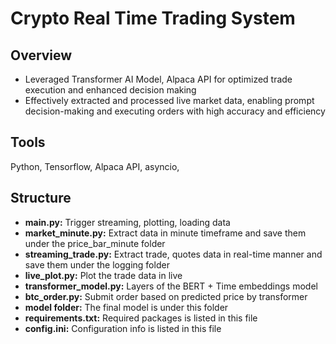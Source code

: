 # Crypto Real Time Trading System

## Overview
* Leveraged Transformer AI Model, Alpaca API for optimized trade execution and enhanced decision making
* Effectively extracted and processed live market data, enabling prompt decision-making and executing orders with high accuracy and efficiency

## Tools
Python, Tensorflow, Alpaca API, asyncio, 

## Structure
* **main.py:** Trigger streaming, plotting, loading data
* **market_minute.py:** Extract data in minute timeframe and save them under the price_bar_minute folder
* **streaming_trade.py:** Extract trade, quotes data in real-time manner and save them under the logging folder
* **live_plot.py:** Plot the trade data in live
* **transformer_model.py:** Layers of the BERT + Time embeddings model 
* **btc_order.py:** Submit order based on predicted price by transformer
* **model folder:** The final model is under this folder
* **requirements.txt:** Required packages is listed in this file
* **config.ini:** Configuration info is listed in this file
    
